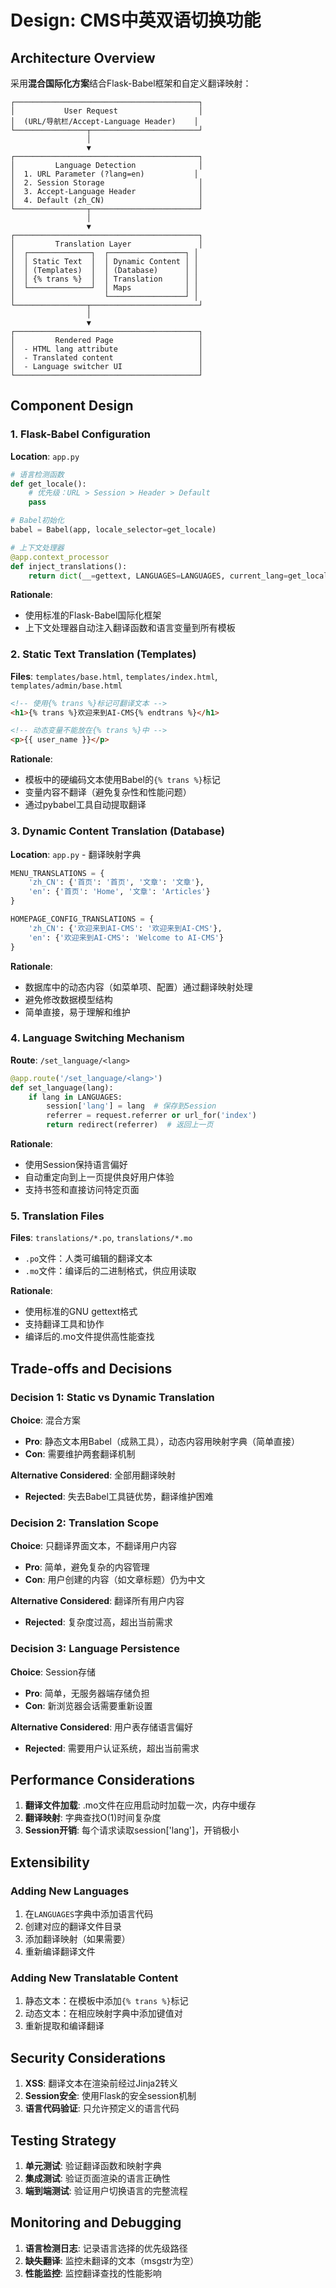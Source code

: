# Design: CMS中英双语切换功能

## Architecture Overview

采用**混合国际化方案**结合Flask-Babel框架和自定义翻译映射：

```
┌─────────────────────────────────────────┐
│           User Request                  │
│  (URL/导航栏/Accept-Language Header)    │
└────────────────┬────────────────────────┘
                 │
                 ▼
┌─────────────────────────────────────────┐
│         Language Detection              │
│  1. URL Parameter (?lang=en)           │
│  2. Session Storage                     │
│  3. Accept-Language Header              │
│  4. Default (zh_CN)                     │
└────────────────┬────────────────────────┘
                 │
                 ▼
┌─────────────────────────────────────────┐
│         Translation Layer               │
│  ┌──────────────┐  ┌─────────────────┐ │
│  │ Static Text  │  │ Dynamic Content │ │
│  │ (Templates)  │  │ (Database)      │ │
│  │ {% trans %}  │  │ Translation     │ │
│  └──────────────┘  │ Maps            │ │
│                    └─────────────────┘ │
└────────────────┬────────────────────────┘
                 │
                 ▼
┌─────────────────────────────────────────┐
│         Rendered Page                   │
│  - HTML lang attribute                  │
│  - Translated content                   │
│  - Language switcher UI                 │
└─────────────────────────────────────────┘
```

## Component Design

### 1. Flask-Babel Configuration
**Location**: `app.py`
```python
# 语言检测函数
def get_locale():
    # 优先级：URL > Session > Header > Default
    pass

# Babel初始化
babel = Babel(app, locale_selector=get_locale)

# 上下文处理器
@app.context_processor
def inject_translations():
    return dict(__=gettext, LANGUAGES=LANGUAGES, current_lang=get_locale())
```

**Rationale**:
- 使用标准的Flask-Babel国际化框架
- 上下文处理器自动注入翻译函数和语言变量到所有模板

### 2. Static Text Translation (Templates)
**Files**: `templates/base.html`, `templates/index.html`, `templates/admin/base.html`
```html
<!-- 使用{% trans %}标记可翻译文本 -->
<h1>{% trans %}欢迎来到AI-CMS{% endtrans %}</h1>

<!-- 动态变量不能放在{% trans %}中 -->
<p>{{ user_name }}</p>
```

**Rationale**:
- 模板中的硬编码文本使用Babel的`{% trans %}`标记
- 变量内容不翻译（避免复杂性和性能问题）
- 通过pybabel工具自动提取翻译

### 3. Dynamic Content Translation (Database)
**Location**: `app.py` - 翻译映射字典
```python
MENU_TRANSLATIONS = {
    'zh_CN': {'首页': '首页', '文章': '文章'},
    'en': {'首页': 'Home', '文章': 'Articles'}
}

HOMEPAGE_CONFIG_TRANSLATIONS = {
    'zh_CN': {'欢迎来到AI-CMS': '欢迎来到AI-CMS'},
    'en': {'欢迎来到AI-CMS': 'Welcome to AI-CMS'}
}
```

**Rationale**:
- 数据库中的动态内容（如菜单项、配置）通过翻译映射处理
- 避免修改数据模型结构
- 简单直接，易于理解和维护

### 4. Language Switching Mechanism
**Route**: `/set_language/<lang>`
```python
@app.route('/set_language/<lang>')
def set_language(lang):
    if lang in LANGUAGES:
        session['lang'] = lang  # 保存到Session
        referrer = request.referrer or url_for('index')
        return redirect(referrer)  # 返回上一页
```

**Rationale**:
- 使用Session保持语言偏好
- 自动重定向到上一页提供良好用户体验
- 支持书签和直接访问特定页面

### 5. Translation Files
**Files**: `translations/*.po`, `translations/*.mo`
- `.po`文件：人类可编辑的翻译文本
- `.mo`文件：编译后的二进制格式，供应用读取

**Rationale**:
- 使用标准的GNU gettext格式
- 支持翻译工具和协作
- 编译后的.mo文件提供高性能查找

## Trade-offs and Decisions

### Decision 1: Static vs Dynamic Translation
**Choice**: 混合方案
- **Pro**: 静态文本用Babel（成熟工具），动态内容用映射字典（简单直接）
- **Con**: 需要维护两套翻译机制

**Alternative Considered**: 全部用翻译映射
- **Rejected**: 失去Babel工具链优势，翻译维护困难

### Decision 2: Translation Scope
**Choice**: 只翻译界面文本，不翻译用户内容
- **Pro**: 简单，避免复杂的内容管理
- **Con**: 用户创建的内容（如文章标题）仍为中文

**Alternative Considered**: 翻译所有用户内容
- **Rejected**: 复杂度过高，超出当前需求

### Decision 3: Language Persistence
**Choice**: Session存储
- **Pro**: 简单，无服务器端存储负担
- **Con**: 新浏览器会话需要重新设置

**Alternative Considered**: 用户表存储语言偏好
- **Rejected**: 需要用户认证系统，超出当前需求

## Performance Considerations

1. **翻译文件加载**: .mo文件在应用启动时加载一次，内存中缓存
2. **翻译映射**: 字典查找O(1)时间复杂度
3. **Session开销**: 每个请求读取session['lang']，开销极小

## Extensibility

### Adding New Languages
1. 在`LANGUAGES`字典中添加语言代码
2. 创建对应的翻译文件目录
3. 添加翻译映射（如果需要）
4. 重新编译翻译文件

### Adding New Translatable Content
1. 静态文本：在模板中添加`{% trans %}`标记
2. 动态文本：在相应映射字典中添加键值对
3. 重新提取和编译翻译

## Security Considerations

1. **XSS**: 翻译文本在渲染前经过Jinja2转义
2. **Session安全**: 使用Flask的安全session机制
3. **语言代码验证**: 只允许预定义的语言代码

## Testing Strategy

1. **单元测试**: 验证翻译函数和映射字典
2. **集成测试**: 验证页面渲染的语言正确性
3. **端到端测试**: 验证用户切换语言的完整流程

## Monitoring and Debugging

1. **语言检测日志**: 记录语言选择的优先级路径
2. **缺失翻译**: 监控未翻译的文本（msgstr为空）
3. **性能监控**: 监控翻译查找的性能影响
